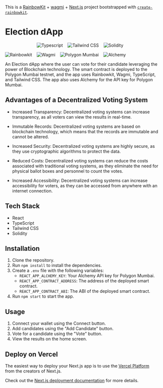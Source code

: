 This is a [RainbowKit](https://rainbowkit.com) + [wagmi](https://wagmi.sh) + [Next.js](https://nextjs.org/) project bootstrapped with [`create-rainbowkit`](https://github.com/rainbow-me/rainbowkit/tree/main/packages/create-rainbowkit).

# Election dApp

<p align="center">
  <img src="https://img.shields.io/badge/Typescript-007ACC.svg?&style=for-the-badge&logo=typescript&logoColor=white" alt="Typescript" />&nbsp;&nbsp;&nbsp;
  <img src="https://img.shields.io/badge/Tailwind_CSS-38B2AC.svg?&style=for-the-badge&logo=tailwind-css&logoColor=white" alt="Tailwind CSS" />&nbsp;&nbsp;&nbsp;
  <img src="https://img.shields.io/badge/Solidity-363636.svg?&style=for-the-badge&logo=solidity&logoColor=white" alt="Solidity" />&nbsp;&nbsp;&nbsp;

  <img src="https://img.shields.io/badge/Rainbowkit-FF4154.svg?&style=for-the-badge&logo=rainbow&logoColor=white" alt="Rainbowkit" />&nbsp;&nbsp;&nbsp;
  <img src="https://img.shields.io/badge/Wagmi-414141.svg?&style=for-the-badge&logo=wagmi&logoColor=white" alt="Wagmi" />&nbsp;&nbsp;&nbsp;
  <img src="https://img.shields.io/badge/Polygon_Mumbai-8247E5.svg?&style=for-the-badge&logo=polygon&logoColor=white" alt="Polygon Mumbai" />&nbsp;&nbsp;&nbsp;
  <img src="https://img.shields.io/badge/Alchemy-5B4E9B.svg?&style=for-the-badge&logo=alchemy&logoColor=white" alt="Alchemy" />&nbsp;&nbsp;&nbsp;
</p>


An Election dApp where the user can vote for their candidate leveraging the power of Blockchain technology. The smart contract is deployed to the Polygon Mumbai testnet, and the app uses Rainbowkit, Wagmi, TypeScript, and Tailwind CSS. The app also uses Alchemy for the API key for Polygon Mumbai.

## Advantages of a Decentralized Voting System

- Increased Transparency: Decentralized voting systems can increase transparency, as all voters can view the results in real-time.

- Immutable Records: Decentralized voting systems are based on blockchain technology, which means that the records are immutable and cannot be altered.

- Increased Security: Decentralized voting systems are highly secure, as they use cryptographic algorithms to protect the data.

- Reduced Costs: Decentralized voting systems can reduce the costs associated with traditional voting systems, as they eliminate the need for physical ballot boxes and personnel to count the votes.

- Increased Accessibility: Decentralized voting systems can increase accessibility for voters, as they can be accessed from anywhere with an internet connection.

## Tech Stack

- React
- TypeScript
- Tailwind CSS
- Solidity

## Installation

1. Clone the repository.
2. Run `npm install` to install the dependencies.
3. Create a `.env` file with the following variables:
   - `REACT_APP_ALCHEMY_KEY`: Your Alchemy API key for Polygon Mumbai.
   - `REACT_APP_CONTRACT_ADDRESS`: The address of the deployed smart contract.
   - `REACT_APP_CONTRACT_ABI`: The ABI of the deployed smart contract.
4. Run `npm start` to start the app.

## Usage

1. Connect your wallet using the Connect button.
2. Add candidates using the "Add Candidate" button.
3. Vote for a candidate using the "Vote" button.
4. View the results on the home screen.



## Deploy on Vercel

The easiest way to deploy your Next.js app is to use the [Vercel Platform](https://vercel.com/new?utm_medium=default-template&filter=next.js&utm_source=create-next-app&utm_campaign=create-next-app-readme) from the creators of Next.js.

Check out the [Next.js deployment documentation](https://nextjs.org/docs/deployment) for more details.
